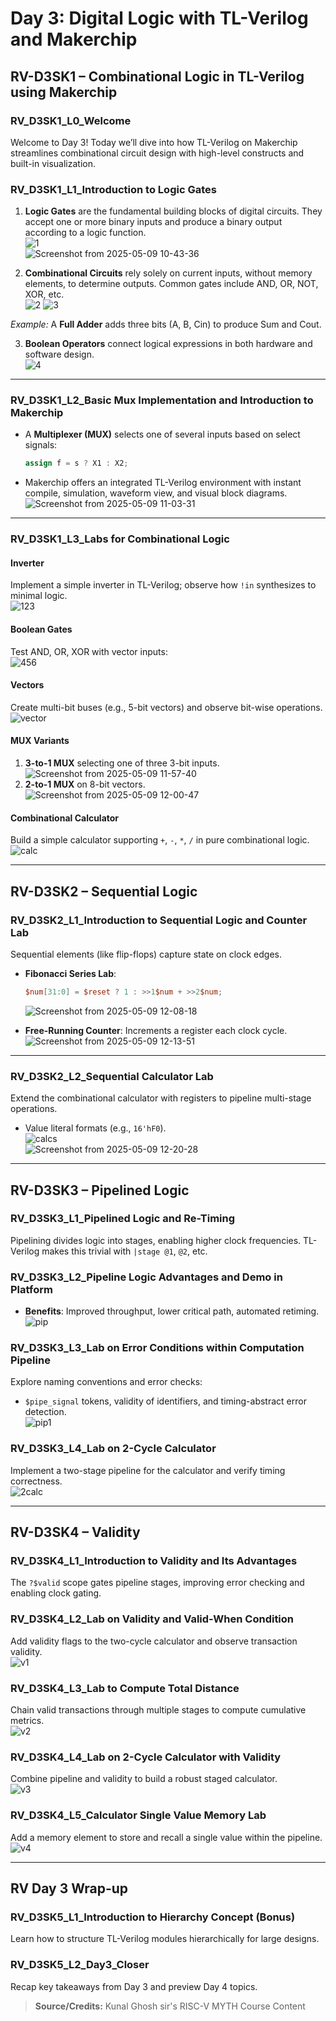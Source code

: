 # Day 3: Digital Logic with TL-Verilog and Makerchip

## RV-D3SK1 – Combinational Logic in TL-Verilog using Makerchip

### RV_D3SK1_L0_Welcome
Welcome to Day 3! Today we’ll dive into how TL-Verilog on Makerchip streamlines combinational circuit design with high-level constructs and built-in visualization.

### RV_D3SK1_L1_Introduction to Logic Gates
1. **Logic Gates** are the fundamental building blocks of digital circuits. They accept one or more binary inputs and produce a binary output according to a logic function.  
   ![1](https://github.com/user-attachments/assets/e088b0d6-bcb4-4ce9-82f8-b5efb66c9736)  
   ![Screenshot from 2025-05-09 10-43-36](https://github.com/user-attachments/assets/d3e84391-1148-4c5d-9792-86cccbabb76e)

2. **Combinational Circuits** rely solely on current inputs, without memory elements, to determine outputs. Common gates include AND, OR, NOT, XOR, etc.  
   ![2](https://github.com/user-attachments/assets/13d39896-1824-49c1-8907-1723ade8c013) ![3](https://github.com/user-attachments/assets/0b0736eb-2036-4e39-8b9b-952340f89331)

*Example:* A **Full Adder** adds three bits (A, B, Cin) to produce Sum and Cout.

3. **Boolean Operators** connect logical expressions in both hardware and software design.  
   ![4](https://github.com/user-attachments/assets/ed26a2a4-edc1-4cf6-bfbb-1b18ca9d109b)

---

### RV_D3SK1_L2_Basic Mux Implementation and Introduction to Makerchip
- A **Multiplexer (MUX)** selects one of several inputs based on select signals:  
  ```verilog
  assign f = s ? X1 : X2;
  ```
- Makerchip offers an integrated TL-Verilog environment with instant compile, simulation, waveform view, and visual block diagrams.  
  ![Screenshot from 2025-05-09 11-03-31](https://github.com/user-attachments/assets/e7500bab-d116-4061-a1d0-e06a0cff0dcd)

---

### RV_D3SK1_L3_Labs for Combinational Logic

#### Inverter
Implement a simple inverter in TL-Verilog; observe how `!in` synthesizes to minimal logic.  
![123](https://github.com/user-attachments/assets/177eb9d6-f5fa-4c8d-9838-afd2059a5f35)

#### Boolean Gates
Test AND, OR, XOR with vector inputs:  
![456](https://github.com/user-attachments/assets/f4997923-c4c9-4767-b697-79386a2c1394)

#### Vectors
Create multi-bit buses (e.g., 5-bit vectors) and observe bit-wise operations.  
![vector](https://github.com/user-attachments/assets/218fc974-5ac5-4ac6-9bea-2649d2215651)

#### MUX Variants
1. **3-to-1 MUX** selecting one of three 3-bit inputs.  
   ![Screenshot from 2025-05-09 11-57-40](https://github.com/user-attachments/assets/9ced332d-9f1f-49b6-9370-de7cc472fa5b)  
2. **2-to-1 MUX** on 8-bit vectors.  
   ![Screenshot from 2025-05-09 12-00-47](https://github.com/user-attachments/assets/1d524faf-668a-415c-b396-4ea50fac9d3c)

#### Combinational Calculator
Build a simple calculator supporting `+`, `-`, `*`, `/` in pure combinational logic.  
![calc](https://github.com/user-attachments/assets/e88e0e93-fda3-4d5c-ba5e-2b9ddc76a83c)

---

## RV-D3SK2 – Sequential Logic

### RV_D3SK2_L1_Introduction to Sequential Logic and Counter Lab
Sequential elements (like flip-flops) capture state on clock edges.  
- **Fibonacci Series Lab**:  
  ```verilog
  $num[31:0] = $reset ? 1 : >>1$num + >>2$num;
  ```  
  ![Screenshot from 2025-05-09 12-08-18](https://github.com/user-attachments/assets/5cf47f5a-03c4-4169-a284-e33e43ddf6ea)

- **Free-Running Counter**: Increments a register each clock cycle.  
  ![Screenshot from 2025-05-09 12-13-51](https://github.com/user-attachments/assets/058c9b9a-90ca-4783-ab93-8a84a342d038)

---

### RV_D3SK2_L2_Sequential Calculator Lab
Extend the combinational calculator with registers to pipeline multi-stage operations.  
- Value literal formats (e.g., `16'hF0`).  
  ![calcs](https://github.com/user-attachments/assets/b63578ba-0bf1-4722-8af0-0bcbc7317f7f)  
  ![Screenshot from 2025-05-09 12-20-28](https://github.com/user-attachments/assets/33b21d97-7d31-434f-ad31-6b0d943c2724)

---

## RV-D3SK3 – Pipelined Logic

### RV_D3SK3_L1_Pipelined Logic and Re-Timing
Pipelining divides logic into stages, enabling higher clock frequencies. TL-Verilog makes this trivial with `|stage @1`, `@2`, etc.

### RV_D3SK3_L2_Pipeline Logic Advantages and Demo in Platform
- **Benefits**: Improved throughput, lower critical path, automated retiming.  
  ![pip](https://github.com/user-attachments/assets/1a2ecd34-c1c4-4345-abba-aa27083da1ba)

### RV_D3SK3_L3_Lab on Error Conditions within Computation Pipeline
Explore naming conventions and error checks:  
- `$pipe_signal` tokens, validity of identifiers, and timing-abstract error detection.  
  ![pip1](https://github.com/user-attachments/assets/ac7a1bb6-131e-4f3e-bfc5-a3f96452e064)

### RV_D3SK3_L4_Lab on 2-Cycle Calculator
Implement a two-stage pipeline for the calculator and verify timing correctness.  
![2calc](https://github.com/user-attachments/assets/4dcd4667-cccb-4081-8c72-e0113913582a)

---

## RV-D3SK4 – Validity

### RV_D3SK4_L1_Introduction to Validity and Its Advantages
The `?$valid` scope gates pipeline stages, improving error checking and enabling clock gating.

### RV_D3SK4_L2_Lab on Validity and Valid-When Condition
Add validity flags to the two-cycle calculator and observe transaction validity.  
![v1](https://github.com/user-attachments/assets/1e28e158-07c8-4d6b-be19-5150e04981b5)

### RV_D3SK4_L3_Lab to Compute Total Distance
Chain valid transactions through multiple stages to compute cumulative metrics.  
![v2](https://github.com/user-attachments/assets/07ff7eca-3751-4a66-8881-b7f232afbdcf)

### RV_D3SK4_L4_Lab on 2-Cycle Calculator with Validity
Combine pipeline and validity to build a robust staged calculator.  
![v3](https://github.com/user-attachments/assets/5609ea7c-3029-46b6-a3b3-a28db196d6f5)

### RV_D3SK4_L5_Calculator Single Value Memory Lab
Add a memory element to store and recall a single value within the pipeline.  
![v4](https://github.com/user-attachments/assets/38168f07-58b6-40aa-86f3-dd9f43bdba5b)

---

## RV Day 3 Wrap-up

### RV_D3SK5_L1_Introduction to Hierarchy Concept (Bonus)
Learn how to structure TL-Verilog modules hierarchically for large designs.

### RV_D3SK5_L2_Day3_Closer
Recap key takeaways from Day 3 and preview Day 4 topics.

> **Source/Credits:** Kunal Ghosh sir's RISC-V MYTH Course Content
